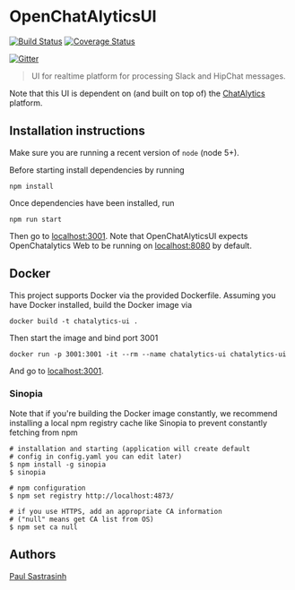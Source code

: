 # OpenChatAlyticsUI
[![Build Status](https://travis-ci.org/OpenChatAlytics/OpenChatAlyticsUI.svg?branch=master)](https://travis-ci.org/OpenChatAlytics/OpenChatAlyticsUI)
[![Coverage Status](https://coveralls.io/repos/github/OpenChatAlytics/OpenChatAlyticsUI/badge.svg?branch=master)](https://coveralls.io/github/OpenChatAlytics/OpenChatAlyticsUI?branch=master)

[![Gitter](https://badges.gitter.im/Join%20Chat.svg)](https://gitter.im/OpenChatAlytics?utm_source=badge&utm_medium=badge&utm_campaign=pr-badge&utm_content=badge)

> UI for realtime platform for processing Slack and HipChat messages.  

Note that this UI is dependent on (and built on top of) the [ChatAlytics](https://github.com/OpenChatAlytics/ChatAlytics) platform.

## Installation instructions

Make sure you are running a recent version of `node` (node 5+).

Before starting install dependencies by running

```
npm install
```

Once dependencies have been installed, run

```
npm run start
```

Then go to [localhost:3001](http://localhost:3001).  Note that OpenChatAlyticsUI expects OpenChatalytics Web to be running on [localhost:8080](http://localhost:8080) by default.

## Docker

This project supports Docker via the provided Dockerfile.  Assuming you have Docker installed, build the Docker image via

```
docker build -t chatalytics-ui .
```

Then start the image and bind port 3001 
```
docker run -p 3001:3001 -it --rm --name chatalytics-ui chatalytics-ui
```
And go to [localhost:3001](http://localhost:3001).

### Sinopia

Note that if you're building the Docker image constantly, we recommend installing a local npm registry cache like Sinopia to prevent constantly fetching from npm

```
# installation and starting (application will create default
# config in config.yaml you can edit later)
$ npm install -g sinopia
$ sinopia

# npm configuration
$ npm set registry http://localhost:4873/

# if you use HTTPS, add an appropriate CA information
# ("null" means get CA list from OS)
$ npm set ca null
```

## Authors

[Paul Sastrasinh](https://github.com/psastras/)

